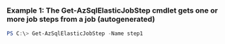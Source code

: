 ### Example 1: The Get-AzSqlElasticJobStep cmdlet gets one or more job steps from a job (autogenerated)
```powershell
PS C:\> Get-AzSqlElasticJobStep -Name step1
```

